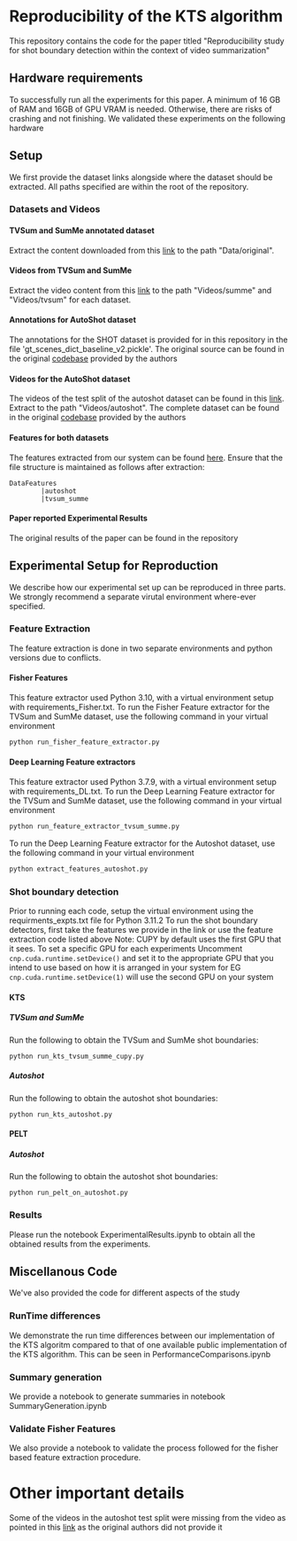# Reproducibility of the KTS algorithm 

This repository contains the code for the paper titled "Reproducibility study for shot boundary detection within the context of video summarization"
## Hardware requirements

To successfully run all the experiments for this paper. A minimum of 16 GB of RAM and 16GB of GPU VRAM is needed. Otherwise, there are risks of crashing and not finishing.
We validated these experiments on the following hardware 
## Setup
We first provide the dataset links alongside where the dataset should be extracted. All paths specified are within the root of the repository.

### Datasets and Videos
#### TVSum and SumMe annotated dataset
Extract the content downloaded from this [link](https://drive.google.com/drive/folders/1Y2pje5lRhwPolTmY4q3wsORgno92uPUi?usp=sharing) to the path "Data/original".
#### Videos from TVSum and SumMe
Extract the video content from this [link](https://drive.google.com/file/d/1z8u1VoXEUvPIWWZpX-pd8TJGrbydxOJM/view?usp=sharing) to the path "Videos/summe" and "Videos/tvsum" for each dataset.
#### Annotations for AutoShot dataset
The annotations for the SHOT dataset is provided for in this repository in the file 'gt_scenes_dict_baseline_v2.pickle'. The original source can be found in the original [codebase](https://github.com/wentaozhu/AutoShot) provided by the authors
#### Videos for the AutoShot dataset
The videos of the test split of the autoshot dataset can be found in this [link](https://drive.google.com/file/d/1LmcYisX6hiX2MCIapC2ClEe3FztSYPFH/view?usp=sharing). Extract to the path "Videos/autoshot". The complete dataset can be found in the original [codebase](https://github.com/wentaozhu/AutoShot) provided by the authors

#### Features for both datasets
The features extracted from our system can be found [here](https://drive.google.com/drive/folders/1hF5Ob9tIpzr47ZPj8FGnzHmmWinU3y4d?usp=sharing). Ensure that the file structure is maintained as follows after extraction:
``` 
DataFeatures
        |autoshot
        |tvsum_summe
```
#### Paper reported Experimental Results
The original results of the paper can be found in the repository
## Experimental Setup for Reproduction
We describe how our experimental set up can be reproduced in three parts. We strongly recommend a separate virutal environment where-ever specified. 

### Feature Extraction 
The feature extraction is done in two separate environments and python versions due to conflicts. 

#### Fisher Features
This feature extractor used Python 3.10, with a virtual environment setup with requirements_Fisher.txt. 
To run the Fisher Feature extractor for the TVSum and SumMe dataset, use the following command in your virtual environment

````bash
python run_fisher_feature_extractor.py
````

#### Deep Learning Feature extractors
This feature extractor used Python 3.7.9, with a virtual environment setup with requirements_DL.txt. 
To run the Deep Learning Feature extractor for the TVSum and SumMe dataset, use the following command in your virtual environment

````bash
python run_feature_extractor_tvsum_summe.py
````
To run the Deep Learning Feature extractor for the Autoshot dataset, use the following command in your virtual environment

````bash
python extract_features_autoshot.py

````
### Shot boundary detection
Prior to running each code, setup the virtual environment using the requirments_expts.txt file for Python 3.11.2
To run the shot boundary detectors, first take the features we provide in the link or use the feature extraction code listed above
Note: CUPY by default uses the first GPU that it sees. To set a specific GPU for each experiments Uncomment ```cnp.cuda.runtime.setDevice()``` and set it to the appropriate GPU that you intend to use based on how it is arranged in your system for EG ```cnp.cuda.runtime.setDevice(1)``` will use the second GPU on your system
#### KTS
##### TVSum and SumMe
Run the following to obtain the TVSum and SumMe shot boundaries:
```
python run_kts_tvsum_summe_cupy.py
```
##### Autoshot
Run the following to obtain the autoshot shot boundaries:
```
python run_kts_autoshot.py
```
#### PELT 
##### Autoshot
Run the following to obtain the autoshot shot boundaries:
```
python run_pelt_on_autoshot.py
```
### Results
Please run the notebook ExperimentalResults.ipynb to obtain all the obtained results from the experiments.

## Miscellanous Code

We've also provided the code for different aspects of the study

### RunTime differences

We demonstrate the run time differences between our implementation of the KTS algoritm compared to that of one available public implementation of the KTS algorithm. This can be seen in PerformanceComparisons.ipynb 

### Summary generation

We provide a notebook to generate summaries in notebook SummaryGeneration.ipynb 

### Validate Fisher Features

We also provide a notebook to validate the process followed for the fisher based feature extraction procedure. 


# Other important details

Some of the videos in the autoshot test split were missing from the video as pointed in this [link](https://github.com/wentaozhu/AutoShot/issues/6) as the original authors did not provide it 

